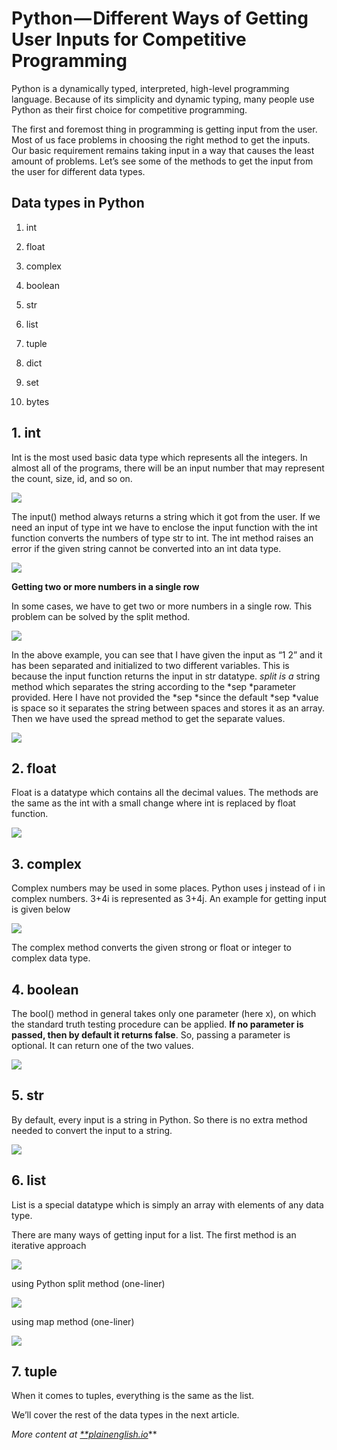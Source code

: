 
# Python — Different Ways of Getting User Inputs for Competitive Programming



Python is a dynamically typed, interpreted, high-level programming language. Because of its simplicity and dynamic typing, many people use Python as their first choice for competitive programming.

The first and foremost thing in programming is getting input from the user. Most of us face problems in choosing the right method to get the inputs. Our basic requirement remains taking input in a way that causes the least amount of problems. Let’s see some of the methods to get the input from the user for different data types.

## Data types in Python

1. int

1. float

1. complex

1. boolean

1. str

1. list

1. tuple

1. dict

1. set

1. bytes

## 1. int

Int is the most used basic data type which represents all the integers. In almost all of the programs, there will be an input number that may represent the count, size, id, and so on.

![](https://cdn-images-1.medium.com/max/2000/1*PvQHD3HOT2U0Nc6sCrprvg.png)

The input() method always returns a string which it got from the user. If we need an input of type int we have to enclose the input function with the int function converts the numbers of type str to int. The int method raises an error if the given string cannot be converted into an int data type.

![](https://cdn-images-1.medium.com/max/2000/1*-M8nzDBqWOjv5mjNx8n50w.png)

**Getting two or more numbers in a single row**

In some cases, we have to get two or more numbers in a single row. This problem can be solved by the split method.

![](https://cdn-images-1.medium.com/max/2000/1*5t-Gy1CfJTTb-5dE_FJzSw.png)

In the above example, you can see that I have given the input as “1 2” and it has been separated and initialized to two different variables. This is because the input function returns the input in str datatype. *split is a* string method which separates the string according to the *sep *parameter provided. Here I have not provided the *sep *since the default *sep *value is space so it separates the string between spaces and stores it as an array. Then we have used the spread method to get the separate values.

![](https://cdn-images-1.medium.com/max/2000/1*rORxsViqccIXU6yqJVqCvA.png)

## 2. float

Float is a datatype which contains all the decimal values. The methods are the same as the int with a small change where int is replaced by float function.

![](https://cdn-images-1.medium.com/max/2000/1*suPaakWXmuO9RrlAu13uzg.png)

## 3. complex

Complex numbers may be used in some places. Python uses j instead of i in complex numbers. 3+4i is represented as 3+4j. An example for getting input is given below

![](https://cdn-images-1.medium.com/max/2000/1*fuVVJVmuVE1oZ1MaZuXRwg.png)

The complex method converts the given strong or float or integer to complex data type.

## 4. boolean

The bool() method in general takes only one parameter (here x), on which the standard truth testing procedure can be applied. **If no parameter is passed, then by default it returns false**. So, passing a parameter is optional. It can return one of the two values.

![](https://cdn-images-1.medium.com/max/2000/1*KWIg9crkgwcGar-d0J6B5A.png)

## 5. str

By default, every input is a string in Python. So there is no extra method needed to convert the input to a string.

![](https://cdn-images-1.medium.com/max/2000/1*x7n4cjb1-9RwAR18yi8uXg.png)

## 6. list

List is a special datatype which is simply an array with elements of any data type.

There are many ways of getting input for a list. The first method is an iterative approach

![](https://cdn-images-1.medium.com/max/2000/1*bCiKuiONGLWYRCmxXJvOaw.png)

using Python split method (one-liner)

![](https://cdn-images-1.medium.com/max/2000/1*e-qTX0PzHcGxy9x49FxnyA.png)

using map method (one-liner)

![](https://cdn-images-1.medium.com/max/2000/1*rQDQGt2TmhW5cUeQs942sw.png)

## 7. tuple

When it comes to tuples, everything is the same as the list.

We’ll cover the rest of the data types in the next article.

*More content at [**plainenglish.io](http://plainenglish.io/)***
